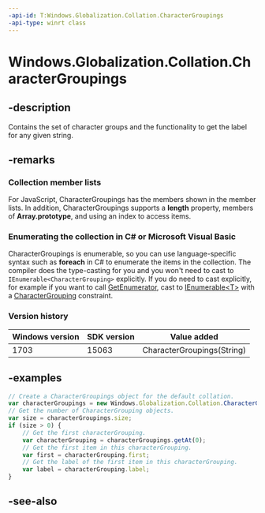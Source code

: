 ```yaml
---
-api-id: T:Windows.Globalization.Collation.CharacterGroupings
-api-type: winrt class
---
```


<!-- Class syntax.
public class CharacterGroupings : Windows.Foundation.Collections.IIterable<Windows.Globalization.Collation.CharacterGrouping>, Windows.Foundation.Collections.IVectorView<Windows.Globalization.Collation.CharacterGrouping>, Windows.Globalization.Collation.ICharacterGroupings
-->

# Windows.Globalization.Collation.CharacterGroupings

## -description
Contains the set of character groups and the functionality to get the label for any given string.

## -remarks
### Collection member lists

For JavaScript, CharacterGroupings has the members shown in the member lists. In addition, CharacterGroupings supports a **length** property, members of **Array.prototype**, and using an index to access items.

<!--Begin NET note for IEnumerable support-->
### Enumerating the collection in C# or Microsoft Visual Basic

CharacterGroupings is enumerable, so you can use language-specific syntax such as **foreach** in C# to enumerate the items in the collection. The compiler does the type-casting for you and you won't need to cast to `IEnumerable<CharacterGrouping>` explicitly. If you do need to cast explicitly, for example if you want to call [GetEnumerator](/dotnet/api/system.collections.ienumerable.getenumerator?view=dotnet-uwp-10.0&preserve-view=true), cast to [IEnumerable&lt;T&gt;](/dotnet/api/system.collections.generic.ienumerable-1?view=dotnet-uwp-10.0&preserve-view=true) with a [CharacterGrouping](charactergrouping.md) constraint.

<!--End NET note for IEnumerable support-->

### Version history

| Windows version | SDK version | Value added |
| -- | -- | -- |
| 1703 | 15063 | CharacterGroupings(String) |

## -examples
```javascript
// Create a CharacterGroupings object for the default collation.
var characterGroupings = new Windows.Globalization.Collation.CharacterGroupings();
// Get the number of CharacterGrouping objects.
var size = characterGroupings.size;
if (size > 0) {
    // Get the first characterGrouping.
    var characterGrouping = characterGroupings.getAt(0);
    // Get the first item in this characterGrouping.
    var first = characterGrouping.first;
    // Get the label of the first item in this characterGrouping.
    var label = characterGrouping.label;
}
```



## -see-also

